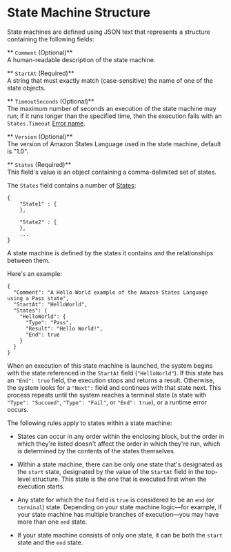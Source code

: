 # State Machine Structure<a name="amazon-states-language-state-machine-structure"></a>

State machines are defined using JSON text that represents a structure containing the following fields:

** `Comment` \(Optional\)**  
A human\-readable description of the state machine\.

** `StartAt` \(Required\)**  
A string that must exactly match \(case\-sensitive\) the name of one of the state objects\.

** `TimeoutSeconds` \(Optional\)**  
The maximum number of seconds an execution of the state machine may run; if it runs longer than the specified time, then the execution fails with an `States.Timeout` [Error name](amazon-states-language-errors.md#amazon-states-language-error-names)\.

** `Version` \(Optional\)**  
The version of Amazon States Language used in the state machine, default is "1\.0"\.

** `States` \(Required\)**  
This field's value is an object containing a comma\-delimited set of states\.

The `States` field contains a number of [States](amazon-states-language-states.md):

```
{
    "State1" : {
    },

    "State2" : {
    },
    ...
}
```

A state machine is defined by the states it contains and the relationships between them\.

Here's an example:

```
{
  "Comment": "A Hello World example of the Amazon States Language using a Pass state",
  "StartAt": "HelloWorld",
  "States": {
    "HelloWorld": {
      "Type": "Pass",
      "Result": "Hello World!",
      "End": true
    }
  }
}
```

When an execution of this state machine is launched, the system begins with the state referenced in the `StartAt` field \(`"HelloWorld"`\)\. If this state has an `"End": true` field, the execution stops and returns a result\. Otherwise, the system looks for a `"Next":` field and continues with that state next\. This process repeats until the system reaches a terminal state \(a state with `"Type": "Succeed"`, `"Type": "Fail"`, or `"End": true`\), or a runtime error occurs\.

The following rules apply to states within a state machine:

+ States can occur in any order within the enclosing block, but the order in which they're listed doesn't affect the order in which they're run, which is determined by the contents of the states themselves\.

+ Within a state machine, there can be only one state that's designated as the `start` state, designated by the value of the `StartAt` field in the top\-level structure\. This state is the one that is executed first when the execution starts\.

+ Any state for which the `End` field is `true` is considered to be an `end` \(or `terminal`\) state\. Depending on your state machine logic—for example, if your state machine has multiple branches of execution—you may have more than one `end` state\.

+ If your state machine consists of only one state, it can be both the `start` state and the `end` state\.